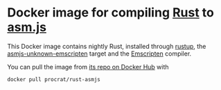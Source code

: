 # Docker image for compiling [Rust](https://www.rust-lang.org) to [asm.js](http://asmjs.org)

This Docker image contains nightly Rust, installed through
[rustup](https://www.rustup.rs/), the
[asmjs-unknown-emscripten](https://www.hellorust.com/emscripten) target and the
[Emscripten](https://kripken.github.io/emscripten-site) compiler.

You can pull the image from [its repo on Docker Hub](https://hub.docker.com/r/procrat/rust-asmjs/) with
```sh
docker pull procrat/rust-asmjs
```
